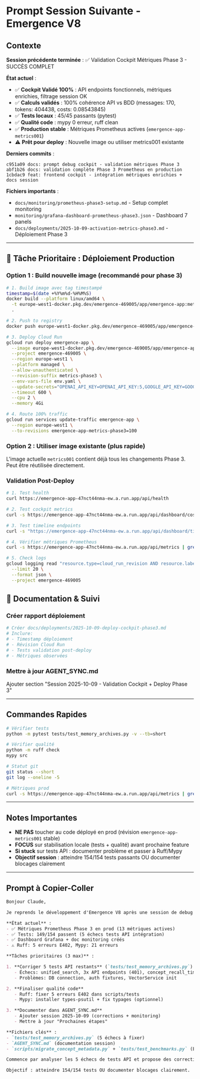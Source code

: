 # Prompt Session Suivante - Emergence V8

## Contexte

**Session précédente terminée** : ✅ Validation Cockpit Métriques Phase 3 - SUCCÈS COMPLET

**État actuel** :
- ✅ **Cockpit Validé 100%** : API endpoints fonctionnels, métriques enrichies, filtrage session OK
- ✅ **Calculs validés** : 100% cohérence API vs BDD (messages: 170, tokens: 404438, costs: 0.08543845)
- ✅ **Tests locaux** : 45/45 passants (pytest)
- ✅ **Qualité code** : mypy 0 erreur, ruff clean
- ✅ **Production stable** : Métriques Prometheus actives (`emergence-app-metrics001`)
- ⚠️ **Prêt pour deploy** : Nouvelle image ou utiliser metrics001 existante

**Derniers commits** :
```
c951a09 docs: prompt debug cockpit - validation métriques Phase 3
abf1b26 docs: validation complète Phase 3 Prometheus en production
1cbdac9 feat: frontend cockpit - intégration métriques enrichies + docs session
```

**Fichiers importants** :
- `docs/monitoring/prometheus-phase3-setup.md` - Setup complet monitoring
- `monitoring/grafana-dashboard-prometheus-phase3.json` - Dashboard 7 panels
- `docs/deployments/2025-10-09-activation-metrics-phase3.md` - Déploiement Phase 3

---

## 🚀 Tâche Prioritaire : Déploiement Production

### Option 1 : Build nouvelle image (recommandé pour phase 3)
```bash
# 1. Build image avec tag timestampé
timestamp=$(date +%Y%m%d-%H%M%S)
docker build --platform linux/amd64 \
  -t europe-west1-docker.pkg.dev/emergence-469005/app/emergence-app:metrics-phase3-$timestamp \
  .

# 2. Push to registry
docker push europe-west1-docker.pkg.dev/emergence-469005/app/emergence-app:metrics-phase3-$timestamp

# 3. Deploy Cloud Run
gcloud run deploy emergence-app \
  --image europe-west1-docker.pkg.dev/emergence-469005/app/emergence-app:metrics-phase3-$timestamp \
  --project emergence-469005 \
  --region europe-west1 \
  --platform managed \
  --allow-unauthenticated \
  --revision-suffix metrics-phase3 \
  --env-vars-file env.yaml \
  --update-secrets="OPENAI_API_KEY=OPENAI_API_KEY:5,GOOGLE_API_KEY=GOOGLE_API_KEY:5,ANTHROPIC_API_KEY=ANTHROPIC_API_KEY:5" \
  --timeout 600 \
  --cpu 2 \
  --memory 4Gi

# 4. Route 100% traffic
gcloud run services update-traffic emergence-app \
  --region europe-west1 \
  --to-revisions emergence-app-metrics-phase3=100
```

### Option 2 : Utiliser image existante (plus rapide)
L'image actuelle `metrics001` contient déjà tous les changements Phase 3. Peut être réutilisée directement.

### Validation Post-Deploy
```bash
# 1. Test health
curl https://emergence-app-47nct44nma-ew.a.run.app/api/health

# 2. Test cockpit metrics
curl -s https://emergence-app-47nct44nma-ew.a.run.app/api/dashboard/costs/summary | jq

# 3. Test timeline endpoints
curl -s "https://emergence-app-47nct44nma-ew.a.run.app/api/dashboard/timeline/activity?period=30d" | jq

# 4. Vérifier métriques Prometheus
curl -s https://emergence-app-47nct44nma-ew.a.run.app/api/metrics | grep -E "memory_analysis|concept_recall" | head -10

# 5. Check logs
gcloud logging read "resource.type=cloud_run_revision AND resource.labels.service_name=emergence-app" \
  --limit 20 \
  --format json \
  --project emergence-469005
```

## 📝 Documentation & Suivi

### Créer rapport déploiement
```bash
# Créer docs/deployments/2025-10-09-deploy-cockpit-phase3.md
# Inclure:
# - Timestamp déploiement
# - Révision Cloud Run
# - Tests validation post-deploy
# - Métriques observées
```

### Mettre à jour AGENT_SYNC.md
Ajouter section "Session 2025-10-09 - Validation Cockpit + Deploy Phase 3"

---

## Commandes Rapides

```bash
# Vérifier tests
python -m pytest tests/test_memory_archives.py -v --tb=short

# Vérifier qualité
python -m ruff check
mypy src

# Statut git
git status --short
git log --oneline -5

# Métriques prod
curl -s https://emergence-app-47nct44nma-ew.a.run.app/api/metrics | grep -E "memory_analysis|concept_recall" | head -10
```

---

## Notes Importantes

- **NE PAS** toucher au code déployé en prod (révision `emergence-app-metrics001` stable)
- **FOCUS** sur stabilisation locale (tests + qualité) avant prochaine feature
- **Si stuck** sur tests API : documenter problème et passer à Ruff/Mypy
- **Objectif session** : atteindre 154/154 tests passants OU documenter blocages clairement

---

## Prompt à Copier-Coller

```markdown
Bonjour Claude,

Je reprends le développement d'Emergence V8 après une session de debug cockpit + monitoring Prometheus.

**État actuel** :
- ✅ Métriques Prometheus Phase 3 en prod (13 métriques actives)
- ✅ Tests: 149/154 passent (5 échecs tests API intégration)
- ✅ Dashboard Grafana + doc monitoring créés
- ⚠️ Ruff: 5 erreurs E402, Mypy: 21 erreurs

**Tâches prioritaires (3 max)** :

1. **Corriger 5 tests API restants** (`tests/test_memory_archives.py`)
   - Échecs: unified_search, 3x API endpoints (401), concept_recall_timestamps
   - Problèmes: DB connection, auth fixtures, VectorService init

2. **Finaliser qualité code**
   - Ruff: fixer 5 erreurs E402 dans scripts/tests
   - Mypy: installer types-psutil + fix typages (optionnel)

3. **Documenter dans AGENT_SYNC.md**
   - Ajouter session 2025-10-09 (corrections + monitoring)
   - Mettre à jour "Prochaines étapes"

**Fichiers clés** :
- `tests/test_memory_archives.py` (5 échecs à fixer)
- `AGENT_SYNC.md` (documentation session)
- `scripts/migrate_concept_metadata.py` + `tests/test_benchmarks.py` (E402)

Commence par analyser les 5 échecs de tests API et propose des corrections. Si bloqué, passe à Ruff puis doc.

Objectif : atteindre 154/154 tests OU documenter blocages clairement.
```

